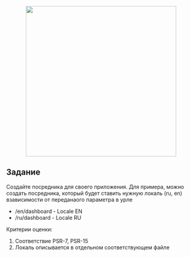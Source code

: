 <p align="center"><a href="https://laravel.com" target="_blank"><img src="https://raw.githubusercontent.com/laravel/art/master/logo-lockup/5%20SVG/2%20CMYK/1%20Full%20Color/laravel-logolockup-cmyk-red.svg" width="400"></a></p>



## Задание
Создайте посредника для своего приложения. Для примера, можно создать посредника, который будет ставить нужную локаль (ru, en) взависимости от переданаого параметра в урле
- /en/dashboard - Locale EN
- /ru/dashboard - Locale RU

Критерии оценки: 
1. Соответствие PSR-7, PSR-15
2. Локаль описывается в отдельном соответствующем файле






